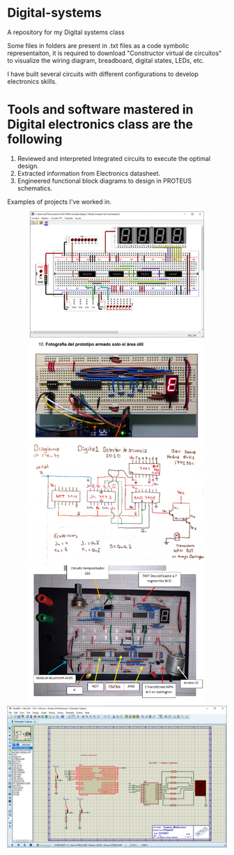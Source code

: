 # Digital-systems
A repository for my Digital systems class

Some files in folders are present in .txt files as a code symbolic representaiton, it is required to download "Constructor virtual de circuitos" to visualize the wiring diagram, breadboard, digital states, LEDs, etc.

I have built several circuits with different configurations to develop electronics skills.


# Tools and software mastered in Digital electronics class are the following
1. Reviewed and interpreted Integrated circuits to execute the optimal design.
2. Extracted information from Electronics datasheet.
3. Engineered functional block diagrams to design in PROTEUS schematics.


Examples of projects I've worked in.

<p align="center">
<img src="Images/Circuitos.PNG" width="400" > 
<img src="Images/Combination.PNG" width="400" > 
<img src="Images/schematic.PNG" width="400" > 
<img src="Images/Mealy_State.PNG" width="400" > 
<img src="Images/PROTEUS.PNG" width="700" > 
</p>
